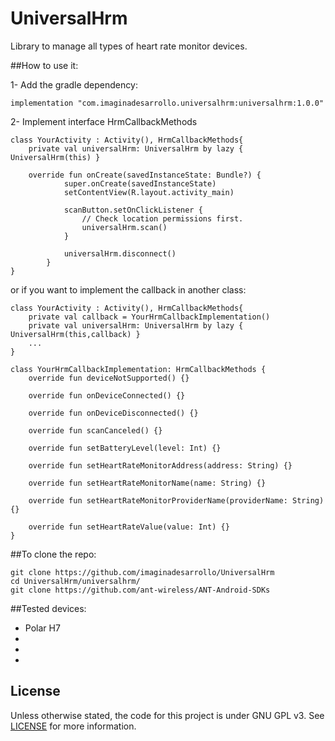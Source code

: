 # UniversalHrm

Library to manage all types of heart rate monitor devices.

##How to use it:

1- Add the gradle dependency:
```
implementation "com.imaginadesarrollo.universalhrm:universalhrm:1.0.0"
```

2- Implement interface HrmCallbackMethods
```
class YourActivity : Activity(), HrmCallbackMethods{
    private val universalHrm: UniversalHrm by lazy { UniversalHrm(this) }
    
    override fun onCreate(savedInstanceState: Bundle?) {
            super.onCreate(savedInstanceState)
            setContentView(R.layout.activity_main)
    
            scanButton.setOnClickListener {
                // Check location permissions first.
                universalHrm.scan()
            }
    
            universalHrm.disconnect()
        }
}
```

or if you want to implement the callback in another class:
```
class YourActivity : Activity(), HrmCallbackMethods{
    private val callback = YourHrmCallbackImplementation()
    private val universalHrm: UniversalHrm by lazy { UniversalHrm(this,callback) }
    ...
}

class YourHrmCallbackImplementation: HrmCallbackMethods {
    override fun deviceNotSupported() {}

    override fun onDeviceConnected() {}

    override fun onDeviceDisconnected() {}

    override fun scanCanceled() {}

    override fun setBatteryLevel(level: Int) {}

    override fun setHeartRateMonitorAddress(address: String) {}

    override fun setHeartRateMonitorName(name: String) {}

    override fun setHeartRateMonitorProviderName(providerName: String) {}

    override fun setHeartRateValue(value: Int) {}
}

```

##To clone the repo:

```
git clone https://github.com/imaginadesarrollo/UniversalHrm
cd UniversalHrm/universalhrm/
git clone https://github.com/ant-wireless/ANT-Android-SDKs

```

##Tested devices:

- Polar H7
- 
- 
- 

## License
Unless otherwise stated, the code for this project is under GNU GPL v3. See [LICENSE](LICENSE) for more information.

